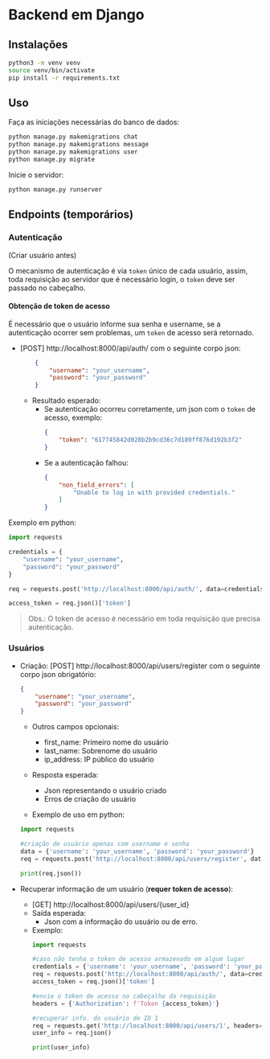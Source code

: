 # Backend em Django

## Instalações

```bash
python3 -m venv venv
source venv/bin/activate
pip install -r requirements.txt 
```

## Uso

Faça as iniciações necessárias do banco de dados:

```bash
python manage.py makemigrations chat 
python manage.py makemigrations message
python manage.py makemigrations user
python manage.py migrate
```

Inicie o servidor:

```bash
python manage.py runserver
```

## Endpoints (temporários)

### Autenticação

(Criar usuário antes)

O mecanismo de autenticação é via `token` único de cada usuário, assim, toda requisição ao servidor que é necessário login, o `token` deve ser passado no cabeçalho.

#### Obtenção de token de acesso

É necessário que o usuário informe sua senha e username, se a autenticação ocorrer sem problemas, um `token` de acesso será retornado.

- [POST] http://localhost:8000/api/auth/ com o seguinte corpo json:
    ```json
        {
            "username": "your_username",
            "password": "your_password"
        }
    ```
    - Resultado esperado:
        - Se autenticação ocorreu corretamente, um json com o `token` de acesso, exemplo:
            ```json
            {
                "token": "617745842d028b2b9cd36c7d189ff876d192b3f2"
            }
            ```
        - Se a autenticação falhou:
            ```json
            {
                "non_field_errors": [
                    "Unable to log in with provided credentials."
                ]
            }
            ```

Exemplo em python:

```python
import requests

credentials = {
	"username": "your_username",
	"password": "your_password"
}

req = requests.post('http://localhost:8000/api/auth/', data=credentials)

access_token = req.json()['token']
```

> Obs.: O token de acesso é necessário em toda requisição que precisa autenticação.

### Usuários

- Criação: [POST] http://localhost:8000/api/users/register  com o seguinte corpo json obrigatório:
    ```json
    {
        "username": "your_username",
        "password": "your_password"
    }
    ```

    - Outros campos opcionais:
        - first_name: Primeiro nome do usuário
        - last_name: Sobrenome do usuário
        - ip_address: IP público do usuário
    
    - Resposta esperada: 
        - Json representando o usuário criado
        - Erros de criação do usuário

    - Exemplo de uso em python:
    ```python
    import requests

    #criação de usuário apenas com username e senha
    data = {'username': 'your_username', 'password': 'your_password'}
    req = requests.post('http://localhost:8000/api/users/register', data=data)

    print(req.json())
    ``` 
- Recuperar informação de um usuário (**requer token de acesso**):
    - [GET] http://localhost:8000/api/users/{user_id}
    - Saída esperada:
        - Json com a informação do usuário ou de erro.
    - Exemplo:
        ```python
        import requests

        #caso não tenha o token de acesso armazenado em algum lugar
        credentials = {'username': 'your_username', 'password': 'your_password'}
        req = requests.post('http://localhost:8000/api/auth/', data=credentials)
        access_token = req.json()['token']

        #envie o token de acesso no cabeçalho da requisição
        headers = {'Authorization': f'Token {access_token}'}

        #recuperar info. do usuário de ID 1
        req = requests.get('http://localhost:8000/api/users/1', headers=headers)
        user_info = req.json()
        
        print(user_info)
        ```

